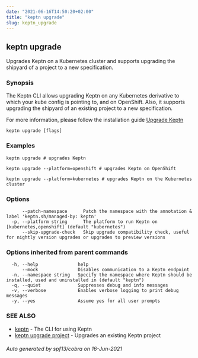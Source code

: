 ```yaml
---
date: "2021-06-16T14:50:20+02:00"
title: "keptn upgrade"
slug: keptn_upgrade
---
```

## keptn upgrade

Upgrades Keptn on a Kubernetes cluster and supports upgrading the shipyard of a project to a new specification.

### Synopsis

The Keptn CLI allows upgrading Keptn on any Kubernetes derivative to which your kube config is pointing to, and on OpenShift. Also, it supports upgrading the shipyard of an existing project to a new specification.

For more information, please follow the installation guide [Upgrade Keptn](https://keptn.sh/docs/0.9.x/operate/upgrade/)


```
keptn upgrade [flags]
```

### Examples

```
keptn upgrade # upgrades Keptn

keptn upgrade --platform=openshift # upgrades Keptn on OpenShift

keptn upgrade --platform=kubernetes # upgrades Keptn on the Kubernetes cluster

```

### Options

```
      --patch-namespace      Patch the namespace with the annotation & label 'keptn.sh/managed-by: keptn'
  -p, --platform string      The platform to run Keptn on [kubernetes,openshift] (default "kubernetes")
      --skip-upgrade-check   Skip upgrade compatibility check, useful for nightly version upgrades or upgrades to preview versions
```

### Options inherited from parent commands

```
  -h, --help               help
      --mock               Disables communication to a Keptn endpoint
  -n, --namespace string   Specify the namespace where Keptn should be installed, used and uninstalled in (default "keptn")
  -q, --quiet              Suppresses debug and info messages
  -v, --verbose            Enables verbose logging to print debug messages
  -y, --yes                Assume yes for all user prompts
```

### SEE ALSO

* [keptn](../keptn/)	 - The CLI for using Keptn
* [keptn upgrade project](../keptn_upgrade_project/)	 - Upgrades an existing Keptn project

###### Auto generated by spf13/cobra on 16-Jun-2021
